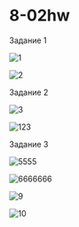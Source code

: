# 8-02hw

Задание 1

![1](https://github.com/lantsevrot/8-02hw/assets/121105399/e8667eac-cf27-4e7b-be4c-0ee0fc49c8ca)

![2](https://github.com/lantsevrot/8-02hw/assets/121105399/1f7bd2f8-d7cc-463e-9453-4bf1bf69235a)


Задание 2

![3](https://github.com/lantsevrot/8-02hw/assets/121105399/6c614e0f-4d10-42cf-b404-ca281b5f4b5c)

![123](https://github.com/lantsevrot/8-02hw/assets/121105399/427fb4f1-f46a-4cb9-bcf5-f2b6fe177644)


Задание 3

![5555](https://github.com/lantsevrot/8-02hw/assets/121105399/937b3a38-bc09-4d24-a175-3de32d78f9b5)

![6666666](https://github.com/lantsevrot/8-02hw/assets/121105399/a9d86a1e-bd16-4991-8d7d-ccb9b8f91050)


![9](https://github.com/lantsevrot/8-02hw/assets/121105399/ffdc457b-36c5-4e3e-9db5-74154f5e4ef0)

![10](https://github.com/lantsevrot/8-02hw/assets/121105399/0104c065-3a7f-48ff-9a59-f5eb853e19cb)

